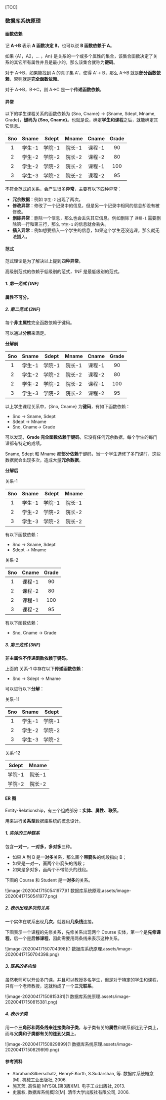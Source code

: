 [TOC]

### 数据库系统原理

#### 函数依赖

记 **A->B** 表示 **A 函数决定 B**，也可以说 **B 函数依赖于 A**。

如果 {A1，A2，... ，An} 是关系的一个或多个属性的集合，该集合函数决定了关系的其它所有属性并且是最小的，那么该集合就称为**键码**。

对于 A->B，如果能找到 A 的真子集 A'，使得 A'-> B，那么 A->B 就是**部分函数依赖**，否则就是**完全函数依赖**。

对于 A->B，B->C，则 A->C 是一个**传递函数依赖**。



#### 异常

以下的学生课程关系的函数依赖为 {Sno, Cname} -> {Sname, Sdept, Mname, Grade}，**键码为 {Sno, Cname}**。也就是说，确定**学生和课程**之后，就能确定其它信息。

| Sno  | Sname  | Sdept  | Mname  | Cname  | Grade |
| :--: | :----: | :----: | :----: | :----: | :---: |
|  1   | 学生-1 | 学院-1 | 院长-1 | 课程-1 |  90   |
|  2   | 学生-2 | 学院-2 | 院长-2 | 课程-2 |  80   |
|  2   | 学生-2 | 学院-2 | 院长-2 | 课程-1 |  100  |
|  3   | 学生-3 | 学院-2 | 院长-2 | 课程-2 |  95   |

不符合范式的关系，会产生很多**异常**，主要有以下四种异常：

- **冗余数据**：例如 `学生-2` 出现了两次。
- **修改异常**：修改了一个记录中的信息，但是另一个记录中相同的信息却没有被修改。
- **删除异常**：删除一个信息，那么也会丢失其它信息。例如删除了 `课程-1` 需要删除第一行和第三行，那么 `学生-1` 的信息就会丢失。
- **插入异常**：例如想要插入一个学生的信息，如果这个学生还没选课，那么就无法插入。



#### 范式

范式理论是为了解决以上提到**四种异常**。

高级别范式的依赖于低级别的范式，1NF 是最低级别的范式。

##### 1. 第一范式 (1NF)

**属性不可分。**

##### 2. 第二范式 (2NF)

每个**非主属性**完全函数依赖于键码。

可以通过**分解**来满足。

**分解前**

| Sno  | Sname  | Sdept  | Mname  | Cname  | Grade |
| :--: | :----: | :----: | :----: | :----: | :---: |
|  1   | 学生-1 | 学院-1 | 院长-1 | 课程-1 |  90   |
|  2   | 学生-2 | 学院-2 | 院长-2 | 课程-2 |  80   |
|  2   | 学生-2 | 学院-2 | 院长-2 | 课程-1 |  100  |
|  3   | 学生-3 | 学院-2 | 院长-2 | 课程-2 |  95   |

以上学生课程关系中，{Sno, Cname} 为**键码**，有如下函数依赖：

- Sno -> Sname, Sdept
- Sdept -> Mname
- Sno, Cname-> Grade

可以发现，**Grade 完全函数依赖于键码**，它没有任何冗余数据，每个学生的每门课都有特定的成绩。

Sname, Sdept 和 Mname 都**部分依赖**于键码，当一个学生选修了多门课时，这些数据就会出现多次，造成大量**冗余数据**。

**分解后**

关系-1

| Sno  | Sname  | Sdept  | Mname  |
| :--: | :----: | :----: | :----: |
|  1   | 学生-1 | 学院-1 | 院长-1 |
|  2   | 学生-2 | 学院-2 | 院长-2 |
|  3   | 学生-3 | 学院-2 | 院长-2 |

有以下函数依赖：

- Sno -> Sname, Sdept
- Sdept -> Mname

关系-2

| Sno  | Cname  | Grade |
| :--: | :----: | :---: |
|  1   | 课程-1 |  90   |
|  2   | 课程-2 |  80   |
|  2   | 课程-1 |  100  |
|  3   | 课程-2 |  95   |

有以下函数依赖：

- Sno, Cname ->  Grade

##### 3. 第三范式 (3NF)

**非主属性不传递函数依赖于键码。**

上面的 关系-1 中存在以下**传递函数依赖**：

- Sno -> Sdept -> Mname

可以进行以下**分解**：

关系-11

| Sno  | Sname  | Sdept  |
| :--: | :----: | :----: |
|  1   | 学生-1 | 学院-1 |
|  2   | 学生-2 | 学院-2 |
|  3   | 学生-3 | 学院-2 |

关系-12

| Sdept  | Mname  |
| :----: | :----: |
| 学院-1 | 院长-1 |
| 学院-2 | 院长-2 |



#### ER 图

Entity-Relationship，有三个组成部分：**实体、属性、联系**。

用来进行**关系型**数据库系统的概念设计。

##### 1. 实体的三种联系

包含**一对一，一对多，多对多**三种。

- 如果 A 到 B 是**一对多**关系，那么画个**带箭头**的线段指向 B；
- 如果是一对一，画两个带箭头的线段；
- 如果是多对多，画两个不带箭头的线段。

下图的 Course 和 Student 是**一对多**的关系。

![image-20200417150541977](1 数据库系统原理.assets/image-20200417150541977.png)

##### 2. 表示出现多次的关系

一个实体在联系出现**几次**，就要用**几条线**连接。

下图表示一个课程的先修关系，先修关系出现两个 Course 实体，第一个是**先修课程**，后一个是**后修课程**，因此需要用两条线来表示这种关系。

![image-20200417150704398](1 数据库系统原理.assets/image-20200417150704398.png)

##### 3. 联系的多向性

虽然老师可以开设多门课，并且可以教授多名学生，但是对于特定的学生和课程，只有一个老师教授，这就构成了一个**三元联系**。

![image-20200417150815381](1 数据库系统原理.assets/image-20200417150815381.png)

##### 4. 表示子类

用一个**三角形和两条线来连接类和子类**，与子类有关的**属性**和联系都连到子类上，而与**父类和子类都有关的连到父类**上。

![image-20200417150829899](1 数据库系统原理.assets/image-20200417150829899.png)





#### 参考资料

- AbrahamSilberschatz, HenryF.Korth, S.Sudarshan, 等. 数据库系统概念 [M]. 机械工业出版社, 2006.
- 施瓦茨. 高性能 MYSQL(第3版)[M]. 电子工业出版社, 2013.
- 史嘉权. 数据库系统概论[M]. 清华大学出版社有限公司, 2006.